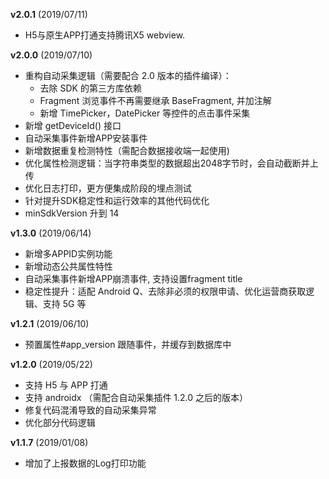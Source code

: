 **v2.0.1** (2019/07/11)

- H5与原生APP打通支持腾讯X5 webview.

**v2.0.0** (2019/07/10)

- 重构自动采集逻辑（需要配合 2.0 版本的插件编译）：
	- 去除 SDK 的第三方库依赖
	- Fragment 浏览事件不再需要继承 BaseFragment, 并加注解
	- 新增 TimePicker，DatePicker 等控件的点击事件采集
- 新增 getDeviceId() 接口
- 自动采集事件新增APP安装事件
- 新增数据重复检测特性（需配合数据接收端一起使用)
- 优化属性检测逻辑：当字符串类型的数据超出2048字节时，会自动截断并上传
- 优化日志打印，更方便集成阶段的埋点测试
- 针对提升SDK稳定性和运行效率的其他代码优化
- minSdkVersion 升到 14

**v1.3.0** (2019/06/14)

- 新增多APPID实例功能
- 新增动态公共属性特性
- 自动采集事件新增APP崩溃事件, 支持设置fragment title
- 稳定性提升：适配 Android Q、去除非必须的权限申请、优化运营商获取逻辑、支持 5G 等

**v1.2.1** (2019/06/10)
- 预置属性#app_version 跟随事件，并缓存到数据库中


**v1.2.0** (2019/05/22)

- 支持 H5 与 APP 打通
- 支持 androidx （需配合自动采集插件 1.2.0 之后的版本）
- 修复代码混淆导致的自动采集异常
- 优化部分代码逻辑

**v1.1.7** (2019/01/08)

- 增加了上报数据的Log打印功能

